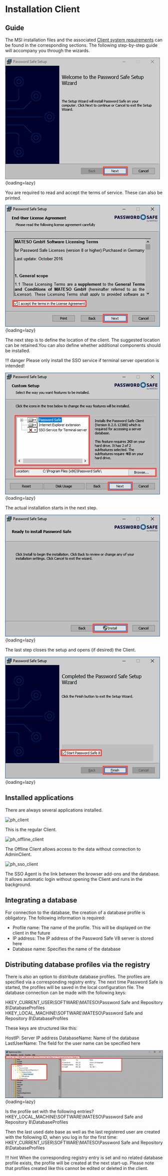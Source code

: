 # Installation Client

## Guide

The MSI installation files and the associated [Client system requirements](/installation/requirements/client) can be found in the corresponding sections. The following step-by-step guide will accompany you through the wizards.

![installation-wizard-1](/assets/en/installation/client/client-setup-1-en.png){loading=lazy}

You are required to read and accept the terms of service. These can also be printed.

![installation-wizard-2](/assets/en/installation/client/client-setup-2-en.png){loading=lazy}

The next step is to define the location of the client. The suggested location can be retained.You can also define whether additional components should be installed.

!!! danger
    Please only install the SSO service if terminal server operation is intended!

![installation-wizard-3](/assets/en/installation/client/client-setup-3-en.png){loading=lazy}

The actual installation starts in the next step.

![installation-wizard-4](/assets/en/installation/client/client-setup-4-en.png){loading=lazy}

The last step closes the setup and opens (if desired) the Client.

![installation-wizard-5](/assets/en/installation/client/client-setup-5-en.png){loading=lazy}

## Installed applications

There are always several applications installed.

![ph_client](http://via.placeholder.com/600x400)

This is the regular Client.

![ph_offline_client](http://via.placeholder.com/600x400)

The Offline Client allows access to the data without connection to AdminClient.

![ph_sso_client](http://via.placeholder.com/600x400)

The SSO Agent is the link between the browser add-ons and the database. It allows automatic login without opening the Client and runs in the background. 

## Integrating a database

For connection to the database, the creation of a database profile is obligatory. The following information is required:

* Profile name: The name of the profile. This will be displayed on the client in the future
* IP address: The IP address of the Password Safe V8 server is stored here
* Database name: Specifies the name of the database

## Distributing database profiles via the registry

There is also an option to distribute database profiles. The profiles are specified via a corresponding registry entry. The next time Password Safe is started, the profiles will be saved in the local configuration file. The database connection can be made with the following keys:

HKEY_CURRENT_USER\SOFTWARE\MATESO\Password Safe and Repository 8\DatabaseProfiles
HKEY_LOCAL_MACHINE\SOFTWARE\MATESO\Password Safe and Repository 8\DatabaseProfiles

These keys are structured like this:

HostIP: Server IP address
DatabaseName: Name of the database
LastUserName: The field for the user name can be specified here

![profil-registry](/assets/en/installation/client/profil-registry-en.png){loading=lazy}

Is the profile set with the following entries?
HKEY_LOCAL_MACHINE\SOFTWARE\MATESO\Password Safe and Repository 8\DatabaseProfiles

Then the last used date base as well as the last registered user are created with the following ID, when you log in for the first time:
HKEY_CURRENT_USER\SOFTWARE\MATESO\Password Safe and Repository 8\DatabaseProfiles

!!! hint
    When the corresponding registry entry is set and no related database profile exists, the profile will be created at the next start-up. Please note that profiles created like this cannot be edited or deleted in the client.
